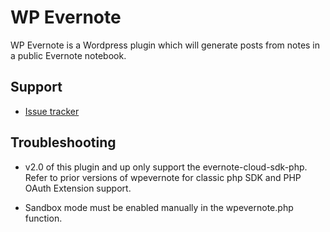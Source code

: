 WP Evernote
===========

WP Evernote is a Wordpress plugin which will generate posts
from notes in a public Evernote notebook.


## Support

- [Issue tracker][issues]


## Troubleshooting

- v2.0 of this plugin and up only support the
evernote-cloud-sdk-php.  Refer to prior versions of wpevernote for
classic php SDK and PHP OAuth Extension support.

- Sandbox mode must be enabled manually in the wpevernote.php
function.


[issues]: https://github.com/creichert/wpevernote/issues
